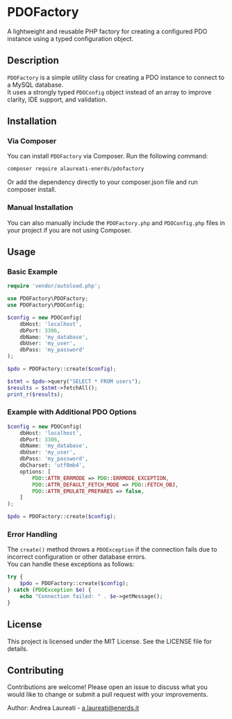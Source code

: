 # PDOFactory

A lightweight and reusable PHP factory for creating a configured PDO instance using a typed configuration object.

## Description

`PDOFactory` is a simple utility class for creating a PDO instance to connect to a MySQL database.  
It uses a strongly typed `PDOConfig` object instead of an array to improve clarity, IDE support, and validation.

## Installation

### Via Composer

You can install `PDOFactory` via Composer. Run the following command:

```bash
composer require alaureati-enerds/pdofactory
```

Or add the dependency directly to your composer.json file and run composer install.

### Manual Installation

You can also manually include the `PDOFactory.php` and `PDOConfig.php` files in your project if you are not using Composer.

## Usage

### Basic Example

```php
require 'vendor/autoload.php';

use PDOFactory\PDOFactory;
use PDOFactory\PDOConfig;

$config = new PDOConfig(
    dbHost: 'localhost',
    dbPort: 3306,
    dbName: 'my_database',
    dbUser: 'my_user',
    dbPass: 'my_password'
);

$pdo = PDOFactory::create($config);

$stmt = $pdo->query("SELECT * FROM users");
$results = $stmt->fetchAll();
print_r($results);
```

### Example with Additional PDO Options

```php
$config = new PDOConfig(
    dbHost: 'localhost',
    dbPort: 3306,
    dbName: 'my_database',
    dbUser: 'my_user',
    dbPass: 'my_password',
    dbCharset: 'utf8mb4',
    options: [
        PDO::ATTR_ERRMODE => PDO::ERRMODE_EXCEPTION,
        PDO::ATTR_DEFAULT_FETCH_MODE => PDO::FETCH_OBJ,
        PDO::ATTR_EMULATE_PREPARES => false,
    ]
);

$pdo = PDOFactory::create($config);
```

### Error Handling

The `create()` method throws a `PDOException` if the connection fails due to incorrect configuration or other database errors.  
You can handle these exceptions as follows:

```php
try {
    $pdo = PDOFactory::create($config);
} catch (PDOException $e) {
    echo "Connection failed: " . $e->getMessage();
}
```

## License

This project is licensed under the MIT License. See the LICENSE file for details.

## Contributing

Contributions are welcome! Please open an issue to discuss what you would like to change or submit a pull request with your improvements.

Author: Andrea Laureati - a.laureati@enerds.it
